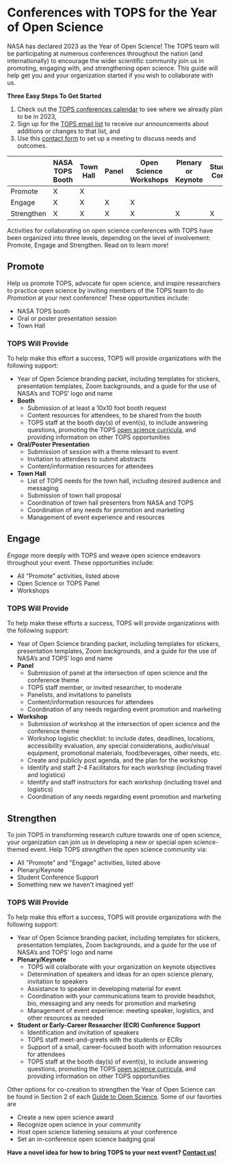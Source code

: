 # Conferences with TOPS for the Year of Open Science

NASA has declared 2023 as the Year of Open Science! The TOPS team will be participating at numerous conferences throughout the nation (and internationally) to encourage the wider scientific community join us in promoting, engaging with, and strengthening open science. This guide will help get you and your organization started if you wish to collaborate with us. 

**Three Easy Steps To Get Started**

1. Check out the [TOPS conferences calendar](https://github.com/nasa/Transform-to-Open-Science/blob/main/docs/Area1_Engagement/Outreach/tops_conferences.md) to see where we already plan to be in 2023, 
2. Sign up for the [TOPS email list](https://docs.google.com/forms/d/e/1FAIpQLSeb_6PdbaPYFcVwXWgMJ053Q_pF2rW2YOu51Qmrh5nWaRYc7Q/viewform) to receive our announcements about additions or changes to that list, and 
3. Use this [contact form](https://forms.gle/Um3KpsZw2FHXpNju9) to set up a meeting to discuss needs and outcomes. 

|            | NASA TOPS Booth | Town Hall | Panel | Open Science Workshops | Plenary or Keynote | Student/ECR Conference | Open Science Theme |
| ---------- | --------------- | --------- | ----- | ------------------ | ------------------ | ---------------------- | ------------------ |
| Promote    | X               | X         |       |                    |                    |                        |                    |
| Engage     | X               | X         | X     | X                  |                    |                        |                    |
| Strengthen | X               | X         | X     | X                  | X                  | X                      | X                  |

Activities for collaborating on open science conferences with TOPS have been organized into three levels, depending on the level of involvement: Promote, Engage and Strengthen. Read on to learn more!

## Promote

Help us promote TOPS, advocate for open science, and inspire researchers to practice open science by inviting members of the TOPS team to do *Promotion* at your next conference! These opportunities include:
* NASA TOPS booth
* Oral or poster presentation session
* Town Hall

### TOPS Will Provide

To help make this effort a success, TOPS will provide organizations with the following support:
* Year of Open Science branding packet, including templates for stickers, presentation templates, Zoom backgrounds, and a guide for the use of NASA’s and TOPS’ logo and name
* **Booth**
    * Submission of at least a 10x10 foot booth request
    * Content resources for attendees, to be shared from the booth
    * TOPS staff at the booth day(s) of event(s), to include answering questions, promoting the TOPS [open science curricula](https://github.com/nasa/Transform-to-Open-Science/tree/main/docs/Area2_Capacity_Sharing/readme.md), and providing information on other TOPS opportunities
*  **Oral/Poster Presentation**
    * Submission of session with a theme relevant to event
    * Invitation to attendees to submit abstracts
    * Content/information resources for attendees
* **Town Hall**
    * List of TOPS needs for the town hall, including desired audience and messaging
    * Submission of town hall proposal
    * Coordination of town hall presenters from NASA and TOPS
    * Coordination of any needs for promotion and marketing
    * Management of event experience and resources


## Engage

*Engage* more deeply with TOPS and weave open science endeavors throughout your event. These opportunities include:
* All "Promote" activities, listed above 
* Open Science or TOPS Panel
* Workshops

### TOPS Will Provide

To help make these efforts a success, TOPS will provide organizations with the following support:
* Year of Open Science branding packet, including templates for stickers, presentation templates, Zoom backgrounds, and a guide for the use of NASA’s and TOPS’ logo and name
* **Panel**
    * Submission of panel at the intersection of open science and the conference theme
    * TOPS staff member, or invited researcher, to moderate 
    * Panelists, and invitations to panelists
    * Content/information resources for attendees
    * Coordination of any needs regarding event promotion and marketing
* **Workshop**
    * Submission of workshop at the intersection of open science and the conference theme
    * Workshop logistic checklist: to include dates, deadlines, locations, accessibility evaluation, any special considerations, audio/visual equipment, promotional materials, food/beverages, other needs, etc.
    * Create and publicly post agenda, and the plan for the workshop
    * Identify and staff 2-4 Facilitators for each workshop (including travel and logistics)
    * Identify and staff instructors for each workshop (including travel and logistics)
    * Coordination of any needs regarding event promotion and marketing


## Strengthen

To join TOPS in transforming research culture towards one of open science, your organization can join us in developing a new or special open science-themed event. Help TOPS *strengthen* the open science community via:
* All "Promote" and "Engage" activities, listed above
* Plenary/Keynote
* Student Conference Support
* Something new we haven't imagined yet!

### TOPS Will Provide

To help make this effort a success, TOPS will provide organizations with the following support:
* Year of Open Science branding packet, including templates for stickers, presentation templates, Zoom backgrounds, and a guide for the use of NASA’s and TOPS’ logo and name
* **Plenary/Keynote**
    * TOPS will colalborate with your organization on keynote objectives
    * Determination of speakers and ideas for an open science plenary, invitation to speakers
    * Assistance to speaker in developing material for event
    * Coordination with your communications team to provide headshot, bio, messaging and any needs for promotion and marketing
    * Management of event experience: meeting speaker, logistics, and other resources as needed
* **Student or Early-Career Researcher (ECR) Conference Support**
    * Identification and invitation of speakers
    * TOPS staff meet-and-greets with the students or ECRs
    * Support of a small, career-focused booth with information resources for attendees 
    * TOPS staff at the booth day(s) of event(s), to include answering questions, promoting the TOPS [open science curricula](https://github.com/nasa/Transform-to-Open-Science/tree/main/docs/Area2_Capacity_Sharing/readme.md), and providing information on other TOPS opportunities

Other options for co-creation to strengthen the Year of Open Science can be found in Section 2 of each [Guide to Open Science](https://nasa.github.io/Transform-to-Open-Science-Book/Open_Science_Cookbook/readme.html). Some of our favorties are 
* Create a new open science award
* Recognize open science in your community
* Host open science listening sessions at your conference
* Set an in-conference open science badging goal

**Have a novel idea for how to bring TOPS to your next event? [Contact us!](https://forms.gle/Um3KpsZw2FHXpNju9)**
